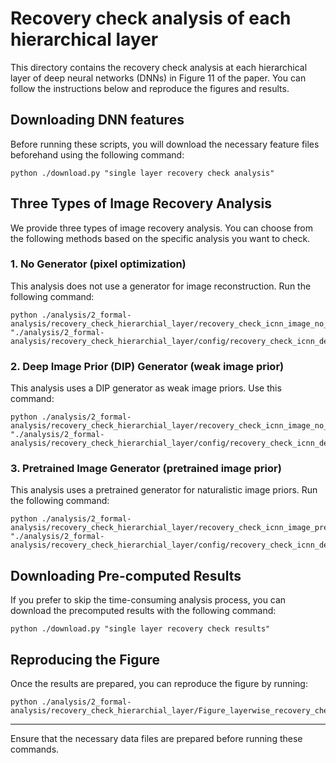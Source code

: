 # Recovery check analysis of each hierarchical layer 

This directory contains the recovery check analysis at each hierarchical layer of deep neural networks (DNNs) in Figure 11 of the paper. You can follow the instructions below and reproduce the figures and results.

## Downloading DNN features

Before running these scripts, you will download the necessary feature files beforehand using the following command:
```
python ./download.py "single layer recovery check analysis"
```
## Three Types of Image Recovery Analysis

We provide three types of image recovery analysis. You can choose from the following methods based on the specific analysis you want to check.

### 1. No Generator (pixel optimization)
This analysis does not use a generator for image reconstruction. Run the following command:
```
python ./analysis/2_formal-analysis/recovery_check_hierarchial_layer/recovery_check_icnn_image_no_generator_true_single_layer.py "./analysis/2_formal-analysis/recovery_check_hierarchial_layer/config/recovery_check_icnn_deeprecon_vgg19_nogenerator_AdamW_800iter_layerwise_image2feat2image.yaml"
```

### 2. Deep Image Prior (DIP) Generator (weak image prior)
This analysis uses a DIP generator as weak image priors. Use this command:
```
python ./analysis/2_formal-analysis/recovery_check_hierarchial_layer/recovery_check_icnn_image_no_generator_true_single_layer.py "./analysis/2_formal-analysis/recovery_check_hierarchial_layer/config/recovery_check_icnn_deeprecon_vgg19_dipgenerator_AdamW_800iter_layerwise_image2feat2image.yaml"
```

### 3. Pretrained Image Generator (pretrained image prior)
This analysis uses a pretrained generator for naturalistic image priors. Run the following command:

```
python ./analysis/2_formal-analysis/recovery_check_hierarchial_layer/recovery_check_icnn_image_pretrained_generator_true_single_layer.py "./analysis/2_formal-analysis/recovery_check_hierarchial_layer/config/recovery_check_icnn_deeprecon_vgg19_relu7generator_AdamW_800iter_layerwise_image2feat2image.yaml"
```


## Downloading Pre-computed Results

If you prefer to skip the time-consuming analysis process, you can download the precomputed results with the following command:
```
python ./download.py "single layer recovery check results"
```
## Reproducing the Figure

Once the results are prepared, you can reproduce the figure by running:
```
python ./analysis/2_formal-analysis/recovery_check_hierarchial_layer/Figure_layerwise_recovery_check.py
```

---

Ensure that the necessary data files are prepared before running these commands.

